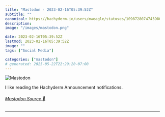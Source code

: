 ```yaml
---
title: "Mastodon - 2023-02-16T05:39:52Z"
subtitle: ""
canonical: https://hachyderm.io/users/mweagle/statuses/109872807474598080
description:
image: "/images/mastodon.png"

date: 2023-02-16T05:39:52Z
lastmod: 2023-02-16T05:39:52Z
image: ""
tags: ["Social Media"]

categories: ["mastodon"]
# generated: 2025-05-22T22:29:20-07:00
---
```

![Mastodon](/images/mastodon.png)

<p>I like reading the Hachyderm Announcement notifications.</p>


###### [Mastodon Source 🐘](https://hachyderm.io/@mweagle/109872807474598080)

___
